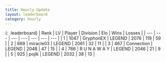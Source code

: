 ```yaml
---
title: Hourly Update
layout: leaderboard
category: hourly
---
```


{: .leaderboard}
| Rank | LV | Player | Division | Elo | Wins | Losses |
| --- | --- | --- | --- | --- | --- | --- |
| <span data-change="0">1</span> | 1047 | <span title="ID: 315148">GryphonEX</span> | LEGEND | <span data-change="0">2076</span> | <span data-change="0">119</span> | <span data-change="0">59</span> |
| <span data-change="0">2</span> | 869 | <span title="ID: 416373">miracle03</span> | LEGEND | <span data-change="0">2061</span> | <span data-change="0">32</span> | <span data-change="0">11</span> |
| <span data-change="0">3</span> | 467 | <span title="ID: 539711">Connection</span> | LEGEND | <span data-change="0">2048</span> | <span data-change="0">47</span> | <span data-change="0">15</span> |
| <span data-change="1">4</span> | 766 | <span title="ID: 66144">R U N A W A Y</span> | LEGEND | <span data-change="14">2046</span> | <span data-change="2">21</span> | <span data-change="0">9</span> |
| <span data-change="-1">5</span> | 925 | <span title="ID: 4783">pojlk</span> | LEGEND | <span data-change="0">2032</span> | <span data-change="0">38</span> | <span data-change="0">13</span> |